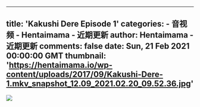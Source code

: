 
---
title: 'Kakushi Dere Episode 1'
categories: 
    - 音视频
    - Hentaimama - 近期更新
author: Hentaimama - 近期更新
comments: false
date: Sun, 21 Feb 2021 00:00:00 GMT
thumbnail: 'https://hentaimama.io/wp-content/uploads/2017/09/Kakushi-Dere-1.mkv_snapshot_12.09_2021.02.20_09.52.36.jpg'
---

<div>   
<img src="https://hentaimama.io/wp-content/uploads/2017/09/Kakushi-Dere-1.mkv_snapshot_12.09_2021.02.20_09.52.36.jpg" referrerpolicy="no-referrer">  
</div>
            